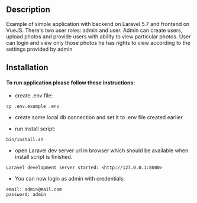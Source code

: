 Description
   ----------- 
 
 Example of simple application with backend on Laravel 5.7 and frontend on VueJS.
 There's two user roles: admin and user.
 Admin can create users, upload photos and provide users with ability to view particular photos.
 User can login and view only those photos he has rights to view according to the settings provided by admin
 
 
 Installation
   -----------
   
#### To run application please follow these instructions:

- create .env file:
  
``` 
cp .env.example .env
``` 

- create some local db connection and set it to .env file created earlier

- run install script:

``` 
bin/install.sh
```

- open Laravel dev server url in browser which should be available when install script is finished.

```
Laravel development server started: <http://127.0.0.1:8000>

``` 

- You can now login as admin with credentials:
```
email: admin@mail.com
password: admin
```

